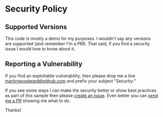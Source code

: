 # Security Policy

## Supported Versions

This code is mostly a demo for my purposes. I wouldn't say any versions are supported (and remember I'm a PM). That said, if you find a security issue I would love to know about it.

## Reporting a Vulnerability

If you find an exploitable vulnerability, then please drop me a line martinwoodward@github.com and prefix your subject "Security:" 

If you see some ways I can make the security better or show best practices as part of this sample then please [create an issue](https://github.com/martinwoodward/dotnetweb/issues).  Even better you can [send me a PR](https://github.com/martinwoodward/dotnetweb/pulls) showing me what to do.

Thanks!
